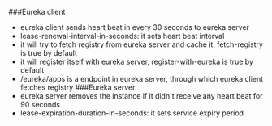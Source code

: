 ###Eureka client
* eureka client sends heart beat  in every 30 seconds to eureka server
* lease-renewal-interval-in-seconds: it sets heart beat interval
* it will try to fetch registry from eureka server and cache it, fetch-registry is true by default
* it will register itself with eureka server, register-with-eureka is true by default
* /eureka/apps is a endpoint in eureka server, through which eureka client fetches registry
###Eureka server
* eureka server removes the instance if it didn't receive any heart beat for 90 seconds
* lease-expiration-duration-in-seconds: it sets service expiry period

